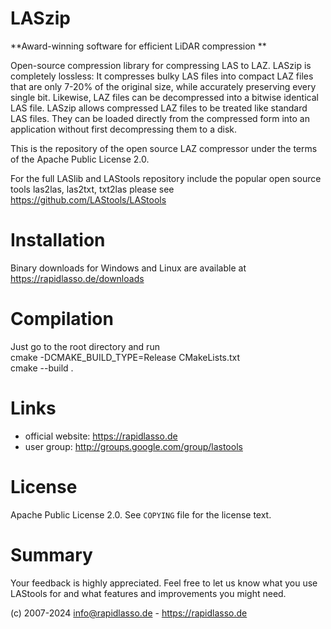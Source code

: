 # LASzip

**Award-winning software for efficient LiDAR compression **

Open-source compression library for compressing LAS to LAZ.
LASzip is completely lossless: It compresses bulky LAS files into compact LAZ files that are only 7-20% of the original size, while accurately preserving every single bit. Likewise, LAZ files can be decompressed into a bitwise identical LAS file. LASzip allows compressed LAZ files to be treated like standard LAS files. They can be loaded directly from the compressed form into an application without first decompressing them to a disk.

This is the repository of the open source LAZ compressor under the terms of the Apache Public License 2.0.

For the full LASlib and LAStools repository include the popular open source tools las2las, las2txt, txt2las please see https://github.com/LAStools/LAStools  


# Installation

Binary downloads for Windows and Linux are available at 
  https://rapidlasso.de/downloads

# Compilation

Just go to the root directory and run  
    cmake -DCMAKE_BUILD_TYPE=Release CMakeLists.txt  
    cmake --build .  

# Links

* official website:  https://rapidlasso.de
* user group:     http://groups.google.com/group/lastools

# License

Apache Public License 2.0.
See `COPYING` file for the license text.

# Summary
Your feedback is highly appreciated. Feel free to let us know what you use LAStools for and what features and improvements you might need.

(c) 2007-2024 info@rapidlasso.de - https://rapidlasso.de

